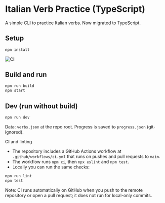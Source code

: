 # Italian Verb Practice (TypeScript)

A simple CLI to practice Italian verbs. Now migrated to TypeScript.

## Setup

```sh
npm install
```

![CI](https://github.com/tooward/practiceitalian/actions/workflows/ci.yml/badge.svg)

## Build and run

```sh
npm run build
npm start
```

## Dev (run without build)

```sh
npm run dev
```

Data: `verbs.json` at the repo root. Progress is saved to `progress.json` (git-ignored).

CI and linting

- The repository includes a GitHub Actions workflow at `.github/workflows/ci.yml` that runs on pushes and pull requests to `main`.
- The workflow runs `npm ci`, then `npx eslint` and `npm test`.
- Locally you can run the same checks:

```sh
npm run lint
npm test
```

Note: CI runs automatically on GitHub when you push to the remote repository or open a pull request; it does not run for local-only commits.
